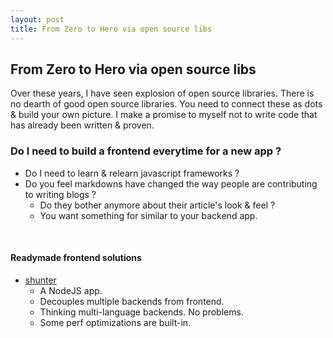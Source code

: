 ```yaml
---
layout: post
title: From Zero to Hero via open source libs
---
```


## From Zero to Hero via open source libs

Over these years, I have seen explosion of open source libraries. There is no dearth of good
open source libraries. You need to connect these as dots & build your own picture. I make a 
promise to myself not to write code that has already been written & proven.

### Do I need to build a frontend everytime for a new app ?

- Do I need to learn & relearn javascript frameworks ?
- Do you feel markdowns have changed the way people are contributing to writing blogs ? 
  - Do they bother anymore about their article's look & feel ?
  - You want something for similar to your backend app.

<br />

#### Readymade frontend solutions

- [shunter](https://github.com/springernature/shunter)
  - A NodeJS app.
  - Decouples multiple backends from frontend.
  - Thinking multi-language backends. No problems.
  - Some perf optimizations are built-in.
  
